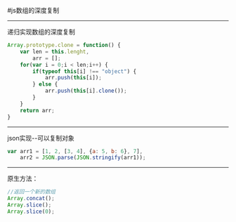#js数组的深度复制

***
递归实现数组的深度复制
```javascript
Array.prototype.clone = function() {
    var len = this.lenght,
        arr = [];
    for(var i = 0;i < len;i++) {
        if(typeof this[i] !== "object") {
            arr.push(this[i]);
        } else {
            arr.push(this[i].clone());
        }
    }
    return arr;
}
```
***
json实现--可以复制对象
```javascript
var arr1 = [1, 2, [3, 4], {a: 5, b: 6}, 7],
    arr2 = JSON.parse(JSON.stringify(arr1));
```

***

原生方法：

```javascript
//返回一个新的数组
Array.concat();
Array.slice();
Array.slice(0);
```

